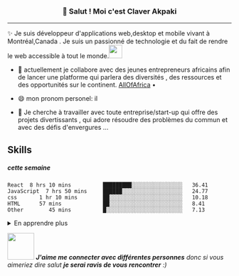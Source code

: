<h3 align="center">👋 Salut ! Moi c'est Claver Akpaki </h3>

---
✨ Je suis développeur d'applications web,desktop et mobile vivant à Montréal,Canada . Je suis un passionné de technologie et du fait de rendre le web accessible à tout le monde.<img src="https://media.giphy.com/media/WUlplcMpOCEmTGBtBW/giphy.gif" width="30"> 
   
 
 - 🔭 actuellement je collabore avec des jeunes entrepreneurs africains afin de lancer une platforme qui parlera des diversités , des ressources et des opportunités sur le continent. <a href="https://aof-ruby.vercel.app/">AllOfAfrica</a> •
 
 - 😄 mon pronom personel: il
 
 - 👯 Je cherche à travailler avec toute entreprise/start-up  qui offre des projets divertissants ,  qui adore résoudre des problèmes du commun et avec des défis d'envergures ...
 
<h2>Skills</h2>

<h5>cette semaine</h5>

<!--START_SECTION:waka-->
```text
React  8 hrs 10 mins          █████████░░░░░░░░░░░░░░░░   36.41 
JavaScript  7 hrs 50 mins     ██████░░░░░░░░░░░░░░░░░░░   24.77 
css       1 hr 10 mins        ██░░░░░░░░░░░░░░░░░░░░░░░   10.18 
HTML      57 mins             ██░░░░░░░░░░░░░░░░░░░░░░░   8.41 
Other        45 mins          █░░░░░░░░░░░░░░░░░░░░░░░░   7.13
```
<!--END_SECTION:waka-->

<details>
<summary>
En apprendre plus
</summary>

### Actuellement
  C'est temps ci je suis vraiment passionné par le web , le fait de combiné une logique programmable avec un beau design.
 

### Web technologies

- JavaScript
- HTML5, CSS, CSS# , SCSS
- NodeJS,ReactJS,NextJS,Gatsby,expressJS,redux
-PHP
- MongoDB,MySQL,MariaDB,PostgreSQL
- Aws, Google cloud,firebase
- Restful API, GraphQL

### Application Development

- Python
- .NET
- C++ 
-C#
-Java,Android
-React-native



### Languages 🌐

| Language      | Note                                                        |
| ------------- | ------------------------------------------------------------------------- |
| Francais (fr) | Native language            |
| anglais (en)  | intermediaire |
| ewe           |   Native language                                                   |

## J'apprends actuellement 📚

- TypeScript
- React.js


## Projects I'm the most proud of

| Name            | Description                                                          | Language      | Repo                                                             |
| --------------- | -------------------------------------------------------------------- | ------------- | ---------------------------------------------------------------- |
| All of Africa     | découvrir l'afrique                                 | Nextjs          | <a href="https://github.com/eteka03/AOF-front">eteka03/AOF-front</a> |
| Smart brain   | detecteur de visage sur photo | JS / React.js | <a href="https://github.com/eteka03/Smart-brain">eteka03/Smart-brain</a>       |
| robot friends           | Progressive Web App pour recherche de robots                                             |       Js/ Reactjs  | <a href="https://github.com/eteka03/robot-friends">eteka03/robot-friends</a>                 |
| amazona |  un site web clone d'amazon  | React        | <a href="https://github.com/eteka03/amazona">eteka03/amazona</a>       |


## quelques uns de mes sites (subdomains) 🔌

My website has quite a few of them, here's a list of the public ones:

-<p><a href="https://aof-ruby.vercel.app/">allofafrica</a></p>
-<p><a href="https://smart-brain-eta.now.sh/">smart-brain</a></p>
-<p><a href="https://eteka03.github.io/robot-friends/">robot friends</a></p>
</details>
 



<img src="https://media.giphy.com/media/LnQjpWaON8nhr21vNW/giphy.gif" width="60"> <em><b>J'aime me connecter avec différentes personnes</b> donc si vous aimeriez dire salut <b>je serai ravis de vous rencontrer</b> :)</em>

<!--
**eteka03/eteka03** is a ✨ _special_ ✨ repository because its `README.md` (this file) appears on your GitHub profile.

Here are some ideas to get you started:

- 🔭 I’m currently working on ...
- 🌱 I’m currently learning ...
- 👯 I’m looking to collaborate on ...
- 🤔 I’m looking for help with ...
- 💬 Ask me about ...
- 📫 How to reach me: ...
- 😄 Pronouns: ...
- ⚡ Fun fact: ...
-->
